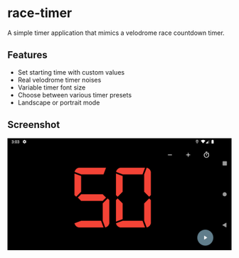 # race-timer

A simple timer application that mimics a velodrome race countdown timer.

## Features

- Set starting time with custom values
- Real velodrome timer noises
- Variable timer font size
- Choose between various timer presets
- Landscape or portrait mode

## Screenshot

![screenshot](https://github.com/evan-buss/race-timer/blob/master/screenshot.png)
